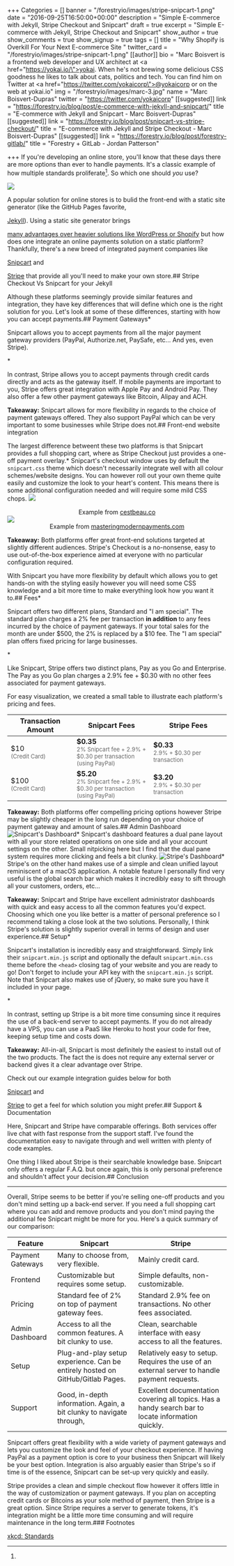 +++
Categories = []
banner = "/forestryio/images/stripe-snipcart-1.png"
date = "2016-09-25T16:50:00+00:00"
description = "Simple E-commerce with Jekyll, Stripe Checkout and Snipcart"
draft = true
excerpt = "Simple E-commerce with Jekyll, Stripe Checkout and Snipcart"
show_author = true
show_comments = true
show_signup = true
tags = []
title = "Why Shopify is Overkill For Your Next E-commerce Site "
twitter_card = "/forestryio/images/stripe-snipcart-1.png"
[[author]]
bio = "Marc Boisvert is a frontend web developer and UX architect at <a href=\"https://yokai.io/\">yokai</a>. When he's not brewing some delicious CSS goodness he likes to talk about cats, politics and tech. You can find him on Twitter at <a href=\"https://twitter.com/yokaicorp\">@yokaicorp</a> or on the web at yokai.io"
img = "/forestryio/images/marc-3.jpg"
name = "Marc Boisvert-Dupras"
twitter = "https://twitter.com/yokaicorp"
[[suggested]]
link = "https://forestry.io/blog/post/e-commerce-with-jekyll-and-snipcart/"
title = "E-commerce with Jekyll and Snipcart - Marc Boisvert-Dupras"
[[suggested]]
link = "https://forestry.io/blog/post/snipcart-vs-stripe-checkout/"
title = "E-commerce with Jekyll and Stripe Checkout - Marc Boisvert-Dupras"
[[suggested]]
link = "https://forestry.io/blog/post/forestry-gitlab/"
title = "Forestry + GitLab - Jordan Patterson"

+++
If you're developing an online store, you'll know that these days there are more options than ever to handle payments. It's a classic example of how multiple standards proliferate[^1]. So which one should *you* use?

<img src="/blog/forestryio/images/standards.png" class="center">

A popular solution for online stores is to bulid the front-end with a static site generator (like the GitHub Pages favorite,

<a href="https://jekyllrb.com/">Jekyll</a>).  Using a static site generator brings

<a href="https://forestry.io/blog/post/choose-static/">many advantages over heavier solutions like WordPress or Shopify</a> but how does one integrate an online payments solution on a static platform? Thankfully, there's a new breed of integrated payment companies like

<a href="https://snipcart.com/">Snipcart</a> and

<a href="https://stripe.com/">Stripe</a> that provide all you'll need to make your own store.## Stripe Checkout Vs Snipcart for your Jekyll

Although these platforms seemingly provide similar features and integration, they have key differences that will define which one is the right solution for you. Let's look at some of these differences, starting with how you can accept payments.## Payment Gateways* <p>Snipcart allows you to accept payments from all the major payment gateway providers (PayPal, Authorize.net, PaySafe, etc... And yes, even Stripe).</p>*
  <p>In contrast, Stripe allows you to accept payments through credit cards directly and acts as the gateway itself. If mobile payments are important to you, Stripe offers great integration with Apple Pay and Android Pay. They also offer a few other payment gateways like Bitcoin, Alipay and ACH.</p>

**Takeaway:** Snipcart allows for more flexibility in regards to the choice of payment gateways offered. They also support PayPal which can be very important to some businesses while Stripe does not.## Front-end website integration

The largest difference betweent these two platforms is that Snipcart provides a full shopping cart, where as Stripe Checkout just provides a one-off payment overlay.* Snipcart's checkout window uses by default the `snipcart.css` theme which doesn't necessarily integrate well with all colour schemes/website designs. You can however roll out your own theme quite easily and customize the look to your heart's content. This means there is some additional configuration needed and will require some mild CSS chops.
<img src="/blog/forestryio/images/snipcart.gif" class="large center">
<div style="text-align: center; display: block; font-size: 14px; ">Example from <a href="https://cestbeau.co" target="_blank">cestbeau.co</a></div>
<img src="/blog/forestryio/images/stripe.gif" class="large center">
<div style="text-align: center; display: block; font-size: 14px; ">Example from <a href="https://www.masteringmodernpayments.com/" target="_blank">masteringmodernpayments.com</a></div>

**Takeaway:** Both platforms offer great front-end solutions targeted at slightly different audiences. Stripe's Checkout is a no-nonsense, easy to use out-of-the-box experience aimed at everyone with no particular configuration required.

With Snipcart you have more flexibility by default which allows you to get hands-on with the styling easily however you will need some CSS knowledge and a bit more time to make everything look how you want it to.## Fees* <p>Snipcart offers two different plans, Standard and "I am special". The standard plan charges a 2% fee per transaction <strong>in addition</strong> to any fees incurred by the choice of payment gateways. If your total sales for the month are under $500, the 2% is replaced by a $10 fee. The "I am special" plan offers fixed pricing for large businesses.</p>*
  <p>Like Snipcart, Stripe offers two distinct plans, Pay as you Go and Enterprise. The Pay as you Go plan charges a 2.9% fee + $0.30 with no other fees associated for payment gateways.</p>

For easy visualization, we created a small table to illustrate each platform's pricing and fees.
<table class="pure-table">
<thead>
<tr>
<th>Transaction Amount</th>
<th width="35%">Snipcart Fees</th>
<th width="35%">Stripe Fees</th>
</tr>
</thead>
<tbody>
<tr>
<td>$10 <br><div style="font-size: 13px; color: #666;">(Credit Card)</div></td>
<td><strong>$0.35 </strong><br><div style="font-size: 13px; color: #666;">2% Snipcart fee + 2.9% + $0.30 per transaction (using PayPal)</div></td>
<td><strong>$0.33</strong><br><div style="font-size: 13px; color: #666;">2.9% + $0.30 per transaction</div></td>
</tr>
<tr>
<td>$100 <br><div style="font-size: 13px; color: #666;">(Credit Card)</div></td>
<td><strong>$5.20 </strong><br><div style="font-size: 13px; color: #666;">2% Snipcart fee + 2.9% + $0.30 per transaction (using PayPal)</div></td>
<td><strong>$3.20</strong><br><div style="font-size: 13px; color: #666;">2.9% + $0.30 per transaction</div></td>
</tr>
</tbody>
</table>

**Takeaway:** Both platforms offer compelling pricing options however Stripe may be slightly cheaper in the long run depending on your choice of payment gateway and amount of sales.## Admin Dashboard
<img src="/blog/forestryio/images/snipcart-3.png" alt="Snipcart's Dashboard">* Snipcart's dashboard features a dual pane layout with all your store related operations on one side and all your account settings on the other. Small nitpicking here but I find that the dual pane system requires more clicking and feels a bit clunky.
<img src="/blog/forestryio/images/stripecheckout-1.png" alt="Stripe's Dashboard">* Stripe's on the other hand makes use of a simple and clean unified layout reminiscent of a macOS application. A notable feature I personally find very useful is the global search bar which makes it incredibly easy to sift through all your customers, orders, etc...

**Takeaway:** Snipcart and Stripe have excellent administrator dashboards with quick and easy access to all the common features you'd expect. Choosing which one you like better is a matter of personal preference so I recommend taking a close look at the two solutions. Personally, I think Stripe's solution is slightly superior overall in terms of design and user experience.## Setup* <p>Snipcart's installation is incredibly easy and straightforward. Simply link their <code>snipcart.min.js</code> script and optionally the default <code>snipcart.min.css</code> theme before the <code>&lt;head&gt;</code> closing tag of your website and you are ready to go! Don't forget to include your API key with the <code>snipcart.min.js</code> script. Note that Snipcart also makes use of jQuery, so make sure you have it included in your page.</p>*
  <p>In contrast, setting up Stripe is a bit more time consuming since it requires the use of a back-end server to accept payments. If you do not already have a VPS, you can use a PaaS like Heroku to host your code for free, keeping setup time and costs down.</p>

**Takeaway:** All-in-all, Snipcart is most definitely the easiest to install out of the two products. The fact the is does not require any external server or backend gives it a clear advantage over Stripe.

Check out our example integration guides below for both

<a href="#!">Snipcart</a> and

<a href="#!">Stripe</a> to get a feel for which solution you might prefer.## Support & Documentation

Here, Snipcart and Stripe have comparable offerings. Both services offer live chat with fast response from the support staff. I've found the documentation easy to navigate through and well written with plenty of code examples.

One thing I liked about Stripe is their searchable knowledge base. Snipcart only offers a regular F.A.Q. but once again, this is only personal preference and shouldn't affect your decision.## Conclusion
<hr>

Overall, Stripe seems to be better if you're selling one-off products and you don't mind setting up a back-end server.  If you need a full shopping cart where you can add and remove products and you don't mind paying the additional fee Snipcart might be more for you.  Here's a quick summary of our comparison:
<table class="pure-table">
<thead>
<tr>
<th>Feature</th>
<th>Snipcart</th>
<th>Stripe</th>
</tr>
</thead>
<tbody>
<tr>
<td>Payment Gateways</td>
<td>Many to choose from, very flexible.</td>
<td>Mainly credit card.</td>
</tr>
<tr>
<td>Frontend</td>
<td>Customizable but requires some setup.</td>
<td>Simple defaults, non-customizable.</td>
</tr>
<tr>
<td>Pricing</td>
<td>Standard fee of 2% on top of payment gateway fees.</td>
<td>Standard 2.9% fee on transactions. No other fees associated.</td>
</tr>
<tr>
<td>Admin Dashboard</td>
<td>Access to all the common features. A bit clunky to use.</td>
<td>Clean, searchable interface with easy access to all the features.</td>
</tr>
<tr>
<td>Setup</td>
<td>Plug-and-play setup experience. Can be entirely hosted on GitHub/Gitlab Pages.</td>
<td>Relatively easy to setup. Requires the use of an external server to handle payment requests.</td>
</tr>
<tr>
<td>Support</td>
<td>Good, in-depth information. Again, a bit clunky to navigate through,</td>
<td>Excellent documentation covering all topics. Has a handy search bar to locate information quickly.</td>
</tr>
</tbody>
</table>

Snipcart offers great flexibility with a wide variety of payment gateways and lets you customize the look and feel of your checkout experience. If having PayPal as a payment option is core to your business then Snipcart will likely be your best option. Integration is also arguably easier than Stripe's so if time is of the essence, Snipcart can be set-up very quickly and easily.

Stripe provides a clean and simple checkout flow however it offers little in the way of customization or payment gateways. If you plan on accepting credit cards or Bitcoins as your sole method of payment, then Stripe is a great option. Since Stripe requires a server to generate tokens, it's integration might be a little more time consuming and will require maintenance in the long term.### Footnotes

[^1]:

<a href="https://xkcd.com/927/">xkcd: Standards</a>